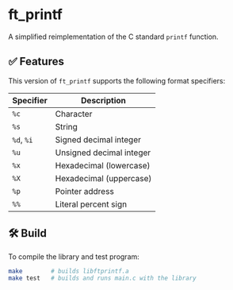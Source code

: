 # ft_printf

A simplified reimplementation of the C standard `printf` function.

## ✅ Features

This version of `ft_printf` supports the following format specifiers:

| Specifier | Description                  |
|-----------|------------------------------|
| `%c`      | Character                    |
| `%s`      | String                       |
| `%d`, `%i`| Signed decimal integer       |
| `%u`      | Unsigned decimal integer     |
| `%x`      | Hexadecimal (lowercase)      |
| `%X`      | Hexadecimal (uppercase)      |
| `%p`      | Pointer address              |
| `%%`      | Literal percent sign         |

## 🛠️ Build

To compile the library and test program:

```bash
make        # builds libftprintf.a
make test   # builds and runs main.c with the library
